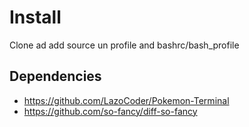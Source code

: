 # Install

Clone ad add source un profile and bashrc/bash_profile

## Dependencies

- https://github.com/LazoCoder/Pokemon-Terminal
- https://github.com/so-fancy/diff-so-fancy
